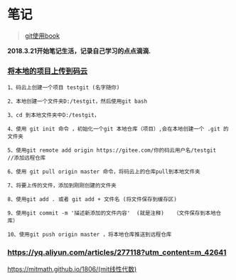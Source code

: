 # 笔记

> [git使用book](https://git-scm.com/book/zh/v2)  


> 

**2018.3.21开始笔记生活，记录自己学习的点点滴滴.**

### [将本地的项目上传到码云](http://www.cnblogs.com/guaguaerhao/p/7865034.html)

    1、码云上创建一个项目 testgit (名字随你)

    2、本地创建一个文件夹D:/testgit，然后使用git bash    

    3、cd 到本地文件夹中D:/testgit，

    4、使用 git init 命令 ，初始化一个git 本地仓库（项目）,会在本地创建一个 .git 的文件夹

    5、使用git remote add origin https://gitee.com/你的码云用户名/testgit      //添加远程仓库

    6、使用 git pull origin master 命令，将码云上的仓库pull到本地文件夹

    7、将要上传的文件，添加到刚刚创建的文件夹

    8、使用git add . 或者 git add + 文件名 (将文件保存到缓存区)

    9、使用git commit -m '描述新添加的文件内容'  (就是注释)   （文件保存到本地仓库）

    10、使用git push origin master ，将本地仓库推送到远程仓库

### https://yq.aliyun.com/articles/277118?utm_content=m_42641
https://mitmath.github.io/1806/(mit线性代数)

